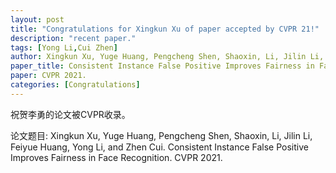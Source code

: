 ```yaml
---
layout: post
title: "Congratulations for Xingkun Xu of paper accepted by CVPR 21!"
description: "recent paper."
tags: [Yong Li,Cui Zhen]
author: Xingkun Xu, Yuge Huang, Pengcheng Shen, Shaoxin, Li, Jilin Li, Feiyue Huang, Yong Li, and Zhen Cui. 
paper_title: Consistent Instance False Positive Improves Fairness in Face Recognition.
paper: CVPR 2021.
categories: [Congratulations]
---
```

祝贺李勇的论文被CVPR收录。

论文题目: Xingkun Xu, Yuge Huang, Pengcheng Shen, Shaoxin, Li, Jilin Li, Feiyue Huang, Yong Li, and Zhen Cui. Consistent Instance False Positive Improves Fairness in Face Recognition. CVPR 2021.


